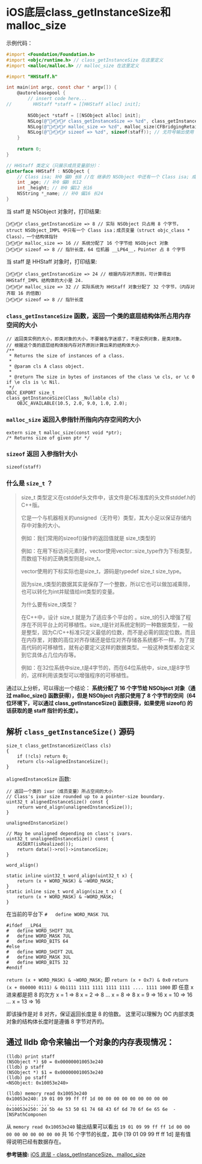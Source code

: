 #  iOS底层class_getInstanceSize和malloc_size
示例代码：
```Objective-C
#import <Foundation/Foundation.h>
#import <objc/runtime.h> // class_getInstanceSize 在这里定义
#import <malloc/malloc.h> // malloc_size 在这里定义

#import "HHStaff.h"

int main(int argc, const char * argv[]) {
    @autoreleasepool {
        // insert code here...
//        HHStaff *staff = [[HHStaff alloc] init];
        
        NSObject *staff = [[NSObject alloc] init];
        NSLog(@"🧚‍♂️🧚‍♂️🧚‍♂️ class_getInstanceSize => %zd", class_getInstanceSize([staff class]));
        NSLog(@"🧚‍♂️🧚‍♂️🧚‍♂️ malloc_size => %zd", malloc_size(CFBridgingRetain(staff)));
        NSLog(@"🧚‍♂️🧚‍♂️🧚‍♂️ sizeof => %zd", sizeof(staff)); // 无符号输出使用 %zd 即可
    }
    
    return 0;
}

// HHStaff 类定义（只展示成员变量部分）：
@interface HHStaff : NSObject {
    // Class isa; 补0 偏0 长8 //在 继承的 NSObject 中还有一个 Class isa; 成员变量
    int _age; // 补0 偏8 长12
    int _height; // 补0 偏12 长16
    NSString *_name; // 补0 偏16 长24
}

```
当 staff 是 NSObject 对象时，打印结果:
```
🧚‍♂️🧚‍♂️🧚‍♂️ class_getInstanceSize => 8 // 实际 NSObject 只占用 8 个字节，struct NSObject_IMPL 中只有一个 Class isa；成员变量（struct objc_class * Class），一个结构体指针
🧚‍♂️🧚‍♂️🧚‍♂️ malloc_size => 16 // 系统分配了 16 个字节给 NSObject 对象
🧚‍♂️🧚‍♂️🧚‍♂️ sizeof => 8 // 指针长度，64 位机器 __LP64__，Pointer 占 8 个字节
```
当 staff 是 HHStaff 对象时，打印结果:
```
🧚‍♂️🧚‍♂️🧚‍♂️ class_getInstanceSize => 24 // 根据内存对齐原则，可计算得出 HHStaff_IMPL 结构体的大小是 24.
🧚‍♂️🧚‍♂️🧚‍♂️ malloc_size => 32 // 实际系统为 HHStaff 对象分配了 32 个字节，（内存对齐取 16 的倍数）
🧚‍♂️🧚‍♂️🧚‍♂️ sizeof => 8 // 指针长度
```

### `class_getInstanceSize` 函数，返回一个类的底层结构体所占用内存空间的大小
```
// 返回类实例的大小，即类对象的大小，不要被名字迷惑了，不是实例对象，是类对象。
// 根据这个类的底层结构体按内存对齐原则计算出来的结构体大小
/** 
 * Returns the size of instances of a class.
 * 
 * @param cls A class object.
 * 
 * @return The size in bytes of instances of the class \e cls, or \c 0 if \e cls is \c Nil.
 */
OBJC_EXPORT size_t
class_getInstanceSize(Class _Nullable cls) 
    OBJC_AVAILABLE(10.5, 2.0, 9.0, 1.0, 2.0);
```
### `malloc_size` 返回入参指针所指向内存空间的大小
```
extern size_t malloc_size(const void *ptr);
/* Returns size of given ptr */
```
### `sizeof` 返回 入参指针大小
```
sizeof(staff)
```

### 什么是 `size_t` ？
> size_t 类型定义在cstddef头文件中，该文件是C标准库的头文件stddef.h的C++版。
> 
> 它是一个与机器相关的unsigned（无符号）类型，其大小足以保证存储内存中对象的大小。
> 
> 例如：我们常用的sizeof()操作的返回值就是 size_t类型的
> 
> 例如：在用下标访问元素时，vector使用vector::size_type作为下标类型，而数组下标的正确类型则是size_t。
> 
> vector使用的下标实际也是size_t，源码是typedef size_t size_type。
> 
> 因为size_t类型的数据其实是保存了一个整数，所以它也可以做加减乘除，也可以转化为int并赋值给int类型的变量。
> 
> 为什么要有size_t类型？
> 
> 在C++中，设计 size_t 就是为了适应多个平台的 。size_t的引入增强了程序在不同平台上的可移植性。size_t是针对系统定制的一种数据类型，一般是整型，因为C/C++标准只定义最低的位数，而不是必需的固定位数。而且在内存里，对数的高位对齐存储还是低位对齐存储各系统都不一样。为了提高代码的可移植性，就有必要定义这样的数据类型。一般这种类型都会定义到它具体占几位内存等。
> 
> 例如：在32位系统中size_t是4字节的，而在64位系统中，size_t是8字节的，这样利用该类型可以增强程序的可移植性。

通过以上分析，可以得出一个结论：
**系统分配了 16 个字节给 NSObject 对象（通过 malloc_size() 函数获得），但是 NSObject 内部只使用了 8 个字节的空间（64 位环境下，可以通过 class_getInstanceSize() 函数获得，如果使用 sizeof() 的话获取的是 staff 指针的长度）。**

## 解析 `class_getInstanceSize()` 源码

```
size_t class_getInstanceSize(Class cls)
{
    if (!cls) return 0;
    return cls->alignedInstanceSize();
}
```
`alignedInstanceSize` 函数:
```
// 返回一个类的 ivar（成员变量）所占空间的大小
// Class's ivar size rounded up to a pointer-size boundary.
uint32_t alignedInstanceSize() const {
    return word_align(unalignedInstanceSize());
}
```
`unalignedInstanceSize()`
```
// May be unaligned depending on class's ivars.
uint32_t unalignedInstanceSize() const {
    ASSERT(isRealized());
    return data()->ro()->instanceSize;
}
```
`word_align()` 
```
static inline uint32_t word_align(uint32_t x) {
    return (x + WORD_MASK) & ~WORD_MASK;
}
static inline size_t word_align(size_t x) {
    return (x + WORD_MASK) & ~WORD_MASK;
}
```
在当前的平台下 `#   define WORD_MASK 7UL`
```
#ifdef __LP64__
#   define WORD_SHIFT 3UL
#   define WORD_MASK 7UL
#   define WORD_BITS 64
#else
#   define WORD_SHIFT 2UL
#   define WORD_MASK 3UL
#   define WORD_BITS 32
#endif
```
`return (x + WORD_MASK) & ~WORD_MASK;` 即 `return (x + Ox7) & 0x0` 
`return (x + 0b0000 0111) & 0b1111 1111 1111 1111 1111 .... 1111 1000` 即 任意 x 进来都是把 8 的次方 
x = 1 => 8
x = 2 => 8
...
x = 8 => 8
x = 9 => 16
x = 10 => 16
...
x = 13 => 16

即该操作是对 8 对齐，保证返回长度是 8 的倍数。
这里可以理解为 OC 内部求类对象的结构体长度时是遵循 8 字节对齐的。

## 通过 lldb 命令来输出一个对象的内存表现情况：

```
(lldb) print staff
(NSObject *) $0 = 0x000000010053e240
(lldb) p staff
(NSObject *) $1 = 0x000000010053e240
(lldb) po staff
<NSObject: 0x10053e240>

(lldb) memory read 0x10053e240
0x10053e240: 19 01 09 99 ff ff 1d 00 00 00 00 00 00 00 00 00  ................
0x10053e250: 2d 5b 4e 53 50 61 74 68 43 6f 6d 70 6f 6e 65 6e  -[NSPathComponen
```
从 `memory read 0x10053e240` 输出结果可以看出 `19 01 09 99 ff ff 1d 00 00 00 00 00 00 00 00 00` 共 16 个字节的长度，其中 [19 01 09 99 ff ff 1d] 是有值得说明已经有数据存在。

**参考链接:**
[iOS 底层 - class_getInstanceSize、malloc_size](https://www.jianshu.com/p/2d8b51c21430)
